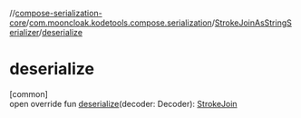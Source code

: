 //[compose-serialization-core](../../../index.md)/[com.mooncloak.kodetools.compose.serialization](../index.md)/[StrokeJoinAsStringSerializer](index.md)/[deserialize](deserialize.md)

# deserialize

[common]\
open override fun [deserialize](deserialize.md)(decoder: Decoder): [StrokeJoin](https://developer.android.com/reference/kotlin/androidx/compose/ui/graphics/StrokeJoin.html)
